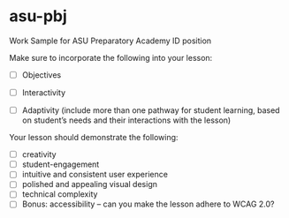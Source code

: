 # asu-pbj
Work Sample for ASU Preparatory Academy ID position

Make sure to incorporate the following into your lesson:

- [ ] Objectives
- [ ] Interactivity
- [ ] Adaptivity (include more than one pathway for student learning, based on student’s needs and their interactions with the lesson)
 

Your lesson should demonstrate the following:

- [ ] creativity
- [ ] student-engagement
- [ ] intuitive and consistent user experience
- [ ] polished and appealing visual design
- [ ] technical complexity
- [ ] Bonus: accessibility – can you make the lesson adhere to WCAG 2.0?
